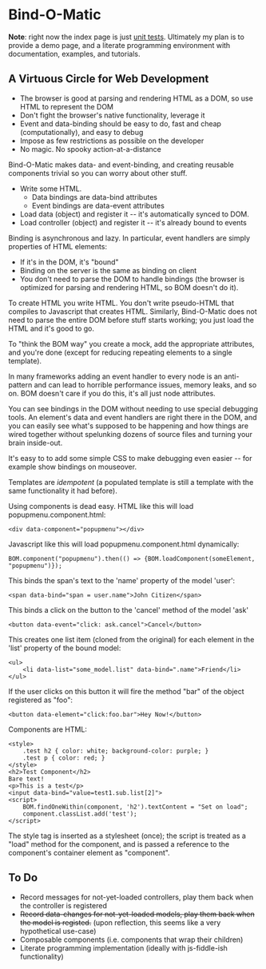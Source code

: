 # Bind-O-Matic

**Note**: right now the index page is just [unit tests](https://cdn.rawgit.com/tonioloewald/Bind-O-Matic.js/master/). Ultimately my plan is to provide a demo page, and a literate programming environment with documentation, examples, and tutorials.

## A Virtuous Circle for Web Development

* The browser is good at parsing and rendering HTML as a DOM, so use HTML to represent the DOM
* Don't fight the browser's native functionality, leverage it
* Event and data-binding should be easy to do, fast and cheap (computationally), and easy to debug
* Impose as few restrictions as possible on the developer
* No magic. No spooky action-at-a-distance

Bind-O-Matic makes data- and event-binding, and creating reusable components trivial so you can worry about other stuff.

* Write some HTML.
	* Data bindings are data-bind attributes
	* Event bindings are data-event attributes
* Load data (object) and register it -- it's automatically synced to DOM.
* Load controller (object) and register it -- it's already bound to events

Binding is asynchronous and lazy. In particular, event handlers are simply properties of HTML elements:

* If it's in the DOM, it's "bound"
* Binding on the server is the same as binding on client
* You don't need to parse the DOM to handle bindings (the browser is optimized for parsing and rendering HTML, so BOM doesn't do it).

To create HTML you write HTML. You don't write pseudo-HTML that compiles to Javascript that creates HTML.
Similarly, Bind-O-Matic does not need to parse the entire DOM before stuff starts working; you just load the HTML and it's good to go.

To "think the BOM way" you create a mock, add the appropriate attributes, and you're done (except for reducing repeating elements to a single template).

In many frameworks adding an event handler to every node is an anti-pattern and can lead to horrible performance issues, memory leaks, and so on. BOM doesn't care if you do this, it's all just node attributes.

You can see bindings in the DOM without needing to use special debugging tools. An element's data and event handlers are right there in the DOM, and you can easily see what's supposed to be happening and how things are wired together without spelunking dozens of source files and turning your brain inside-out.

It's easy to to add some simple CSS to make debugging even easier -- for example show bindings on mouseover.

Templates are _idempotent_ (a populated template is still a template with the same functionality it had before).

Using components is dead easy. HTML like this will load popupmenu.component.html:

	<div data-component="popupmenu"></div>

Javascript like this will load popupmenu.component.html dynamically:

	BOM.component("popupmenu").then(() => {BOM.loadComponent(someElement, "popupmenu")});

This binds the span's text to the 'name' property of the model 'user':

	<span data-bind="span = user.name">John Citizen</span>

This binds a click on the button to the 'cancel' method of the model 'ask'

	<button data-event="click: ask.cancel">Cancel</button>

This creates one list item (cloned from the original) for each element
in the 'list' property of the bound model:

	<ul>
		<li data-list="some_model.list" data-bind=".name">Friend</li>
	</ul>

If the user clicks on this button it will fire the method "bar" of the object registered as "foo":

	<button data-element="click:foo.bar">Hey Now!</button>

Components are HTML:

	<style>
		.test h2 { color: white; background-color: purple; }
		.test p { color: red; }
	</style>
	<h2>Test Component</h2>
	Bare text!
	<p>This is a test</p>
	<input data-bind="value=test1.sub.list[2]">
	<script>
		BOM.findOneWithin(component, 'h2').textContent = "Set on load";
		component.classList.add('test');
	</script>

The style tag is inserted as a stylesheet (once); the script is treated as a "load" method for the component, and is passed a reference
to the component's container element as "component".

## To Do

* Record messages for not-yet-loaded controllers, play them back when the controller is registered
* <del>Record data-changes for not-yet-loaded models, play them back when the model is registed.</del> (upon reflection, this seems like a very hypothetical use-case)
* Composable components (i.e. components that wrap their children)
* Literate programming implementation (ideally with js-fiddle-ish functionality)
